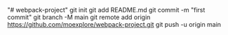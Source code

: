 "# webpack-project"  git init git add README.md git commit -m "first commit" git branch -M main git remote add origin https://github.com/moexplore/webpack-project.git git push -u origin main
